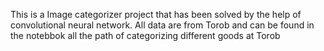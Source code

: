This is a Image categorizer project that has been solved by the help of convolutional neural network. All data are from Torob and can be found in the notebbok all the path of categorizing different goods at Torob
